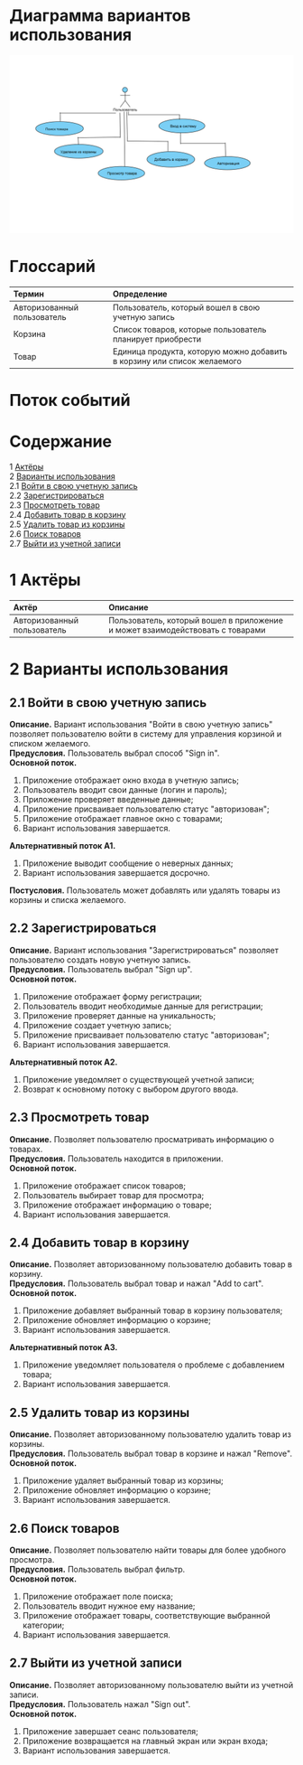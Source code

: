 # Диаграмма вариантов использования

![Диаграмма вариантов использования](https://github.com/polinaKarotkaya/pmsLabs/blob/main/diagrams/img/useCase.png)

# Глоссарий

| Термин | Определение |
|:--|:--|
| Авторизованный пользователь | Пользователь, который вошел в свою учетную запись |
| Корзина | Список товаров, которые пользователь планирует приобрести |
| Товар | Единица продукта, которую можно добавить в корзину или список желаемого |


# Поток событий 

# Содержание
1 [Актёры](#actors)  
2 [Варианты использования](#use_case)  
2.1 [Войти в свою учетную запись](#sign_in_to_your_account)  
2.2 [Зарегистрироваться](#sign_up)  
2.3 [Просмотреть товар](#view_product)  
2.4 [Добавить товар в корзину](#add_to_cart)  
2.5 [Удалить товар из корзины](#remove_from_cart)  
2.6 [Поиск товаров](#search_products)  
2.7 [Выйти из учетной записи](#sign_out_of_your_account)  

<a name="actors"/>

# 1 Актёры

| Актёр | Описание |
|:--|:--|
| Авторизованный пользователь | Пользователь, который вошел в приложение и может взаимодействовать с товарами |

<a name="use_case"/>

# 2 Варианты использования

<a name="sign_in_to_your_account"/>

## 2.1 Войти в свою учетную запись

**Описание.** Вариант использования "Войти в свою учетную запись" позволяет пользователю войти в систему для управления корзиной и списком желаемого.  
**Предусловия.** Пользователь выбрал способ "Sign in".  
**Основной поток.**
1. Приложение отображает окно входа в учетную запись;
2. Пользователь вводит свои данные (логин и пароль);
3. Приложение проверяет введенные данные;
4. Приложение присваивает пользователю статус "авторизован";
5. Приложение отображает главное окно с товарами;
6. Вариант использования завершается.

**Альтернативный поток А1.**
1. Приложение выводит сообщение о неверных данных;
2. Вариант использования завершается досрочно.

**Постусловия.** Пользователь может добавлять или удалять товары из корзины и списка желаемого.

<a name="sign_up"/>

## 2.2 Зарегистрироваться

**Описание.** Вариант использования "Зарегистрироваться" позволяет пользователю создать новую учетную запись.  
**Предусловия.** Пользователь выбрал "Sign up".  
**Основной поток.**
1. Приложение отображает форму регистрации;
2. Пользователь вводит необходимые данные для регистрации;
3. Приложение проверяет данные на уникальность;
4. Приложение создает учетную запись;
5. Приложение присваивает пользователю статус "авторизован";
6. Вариант использования завершается.

**Альтернативный поток А2.**
1. Приложение уведомляет о существующей учетной записи;
2. Возврат к основному потоку с выбором другого ввода.

<a name="view_product"/>

## 2.3 Просмотреть товар

**Описание.** Позволяет пользователю просматривать информацию о товарах.  
**Предусловия.** Пользователь находится в приложении.  
**Основной поток.**
1. Приложение отображает список товаров;
2. Пользователь выбирает товар для просмотра;
3. Приложение отображает информацию о товаре;
4. Вариант использования завершается.

<a name="add_to_cart"/>

## 2.4 Добавить товар в корзину

**Описание.** Позволяет авторизованному пользователю добавить товар в корзину.  
**Предусловия.** Пользователь выбрал товар и нажал "Add to cart".  
**Основной поток.**
1. Приложение добавляет выбранный товар в корзину пользователя;
2. Приложение обновляет информацию о корзине;
3. Вариант использования завершается.

**Альтернативный поток А3.**
1. Приложение уведомляет пользователя о проблеме с добавлением товара;
2. Вариант использования завершается.

<a name="remove_from_cart"/>

## 2.5 Удалить товар из корзины

**Описание.** Позволяет авторизованному пользователю удалить товар из корзины.  
**Предусловия.** Пользователь выбрал товар в корзине и нажал "Remove".  
**Основной поток.**
1. Приложение удаляет выбранный товар из корзины;
2. Приложение обновляет информацию о корзине;
3. Вариант использования завершается.

<a name="search_products"/>

## 2.6 Поиск товаров 

**Описание.** Позволяет пользователю найти товары для более удобного просмотра.  
**Предусловия.** Пользователь выбрал фильтр.  
**Основной поток.**
1. Приложение отображает поле поиска;
2. Пользователь вводит нужное ему название;
3. Приложение отображает товары, соответствующие выбранной категории;
4. Вариант использования завершается.

<a name="sign_out_of_your_account"/>

## 2.7 Выйти из учетной записи

**Описание.** Позволяет авторизованному пользователю выйти из учетной записи.  
**Предусловия.** Пользователь нажал "Sign out".  
**Основной поток.**
1. Приложение завершает сеанс пользователя;
2. Приложение возвращается на главный экран или экран входа;
3. Вариант использования завершается.
